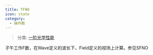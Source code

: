 ```yaml
---
title: TFNO
icon: state
category:
  - 操作数
---
```


> 分类: [一阶光学性能](/hb/operands/131/879/  "Zemax 操作数 一阶光学性能")

子午工作F数，在Wave定义的波长下，Field定义的视场上计算。参见SFNO